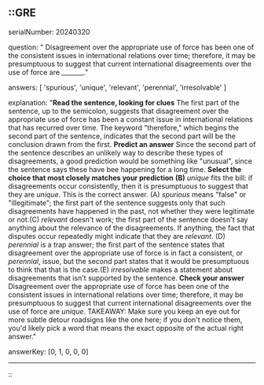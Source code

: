 ::GRE
---

serialNumber: 20240320

question: " Disagreement over the appropriate use of force has been one of the consistent issues in international relations over time; therefore, it may be presumptuous to suggest that current international disagreements over the use of force are _______."

answers: [
  'spurious',
  'unique',
  'relevant',
  'perennial',
  'irresolvable'
]

explanation: "<strong>Read the sentence, looking for clues</strong> The first part of the sentence, up to the semicolon, suggests that disagreement over the appropriate use of force has been a constant issue in international relations that has recurred over time. The keyword \"therefore,\" which begins the second part of the sentence, indicates that the second part will be the conclusion drawn from the first. <strong>Predict an answer</strong> Since the second part of the sentence describes an unlikely way to describe these types of disagreements, a good prediction would be something like \"unusual\", since the sentence says these have bee happening for a long time. <strong>Select the choice that most closely matches your prediction</strong> <strong>(B)</strong><i> unique </i>fits the bill: if disagreements occur consistently, then it is presumptuous to suggest that they are<i> unique</i>. This is the correct answer. (A)<i> spurious</i> means \"false\" or \"illegitimate\"; the first part of the sentence suggests only that such disagreements have happened in the past, not whether they were legitimate or not.<strong></strong>(C)<i> relevant </i>doesn't work; the first part of the sentence doesn't say anything about the relevance of the disagreements. If anything, the fact that disputes occur repeatedly might indicate that they are <i>relevant</i>. (D)<i> perennial </i>is a trap answer; the first part of the sentence states that disagreement over the appropriate use of force is in fact a consistent, or <i>perennial</i>, issue, but the second part states that it would be presumptuous to think that that is the case.<strong></strong>(E) <i>irresolvable </i>makes a statement about disagreements that isn't supported by the sentence. <strong>Check your answer</strong> Disagreement over the appropriate use of force has been one of the consistent issues in international relations over time; therefore, it may be presumptuous to suggest that current international disagreements over the use of force are <i>unique</i>. TAKEAWAY: Make sure you keep an eye out for more subtle detour roadsigns like the one here; if you don't notice them, you'd likely pick a word that means the exact opposite of the actual right answer."

answerKey: [0, 1, 0, 0, 0]

---
::